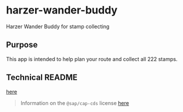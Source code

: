 # harzer-wander-buddy

Harzer Wander Buddy for stamp collecting

## Purpose

This app is intended to help plan your route and collect all 222 stamps.

## Technical README

[here](./backend/hwb/README.md)

> Information on the `@sap/cap-cds` license [here](https://answers.sap.com/questions/13018451/cap-runtime-license.html)
